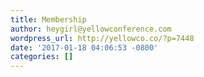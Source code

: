 ```yaml
---
title: Membership
author: heygirl@yellowconference.com
wordpress_url: http://yellowco.co/?p=7448
date: '2017-01-18 04:06:53 -0800'
categories: []
---
```

